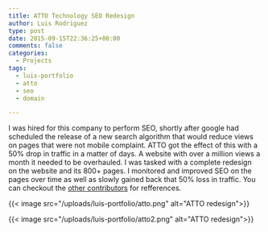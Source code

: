 ```yaml
---
title: ATTO Technology SEO Redesign
author: Luis Rodriguez
type: post
date: 2015-09-15T22:36:25+00:00
comments: false
categories:
  - Projects
tags:
  - luis-portfolio
  - atto
  - seo
  - domain

---
```


I was hired for this company to perform SEO, shortly after google had scheduled the release of a new search algorithm that would reduce views on pages that were not mobile complaint. ATTO got the effect of this with a 50% drop in traffic in a matter of days. A website with over a million views a month it needed to be overhauled. I was tasked with a complete redesign on the website and its 800+ pages. I monitored and improved SEO on the pages over time as well as slowly gained back that 50% loss in traffic. You can checkout the [other contributors](https://www.linkedin.com/in/ldrrp/detail/project/945228877/contributors/) for refferences.

<!--more-->


{{< image src="/uploads/luis-portfolio/atto.png" alt="ATTO redesign">}}

{{< image src="/uploads/luis-portfolio/atto2.png" alt="ATTO redesign">}}

